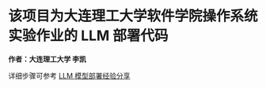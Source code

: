 # 该项目为大连理工大学软件学院操作系统实验作业的 LLM 部署代码

**作者：大连理工大学 李凯**

详细步骤可参考 [LLM 模型部署经验分享](https://blog.csdn.net/lewis_kai/article/details/138550299?csdn_share_tail=%7B%22type%22%3A%22blog%22%2C%22rType%22%3A%22article%22%2C%22rId%22%3A%22138550299%22%2C%22source%22%3A%22lewis_kai%22%7D)
